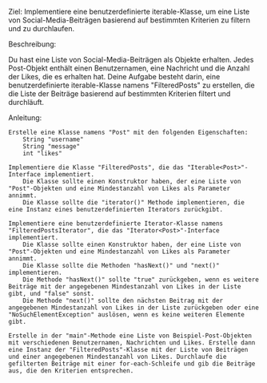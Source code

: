 Ziel: Implementiere eine benutzerdefinierte iterable-Klasse, um eine Liste von Social-Media-Beiträgen basierend auf bestimmten Kriterien zu filtern und zu durchlaufen.

Beschreibung:

Du hast eine Liste von Social-Media-Beiträgen als Objekte erhalten. Jedes Post-Objekt enthält einen Benutzernamen, eine Nachricht und die Anzahl der Likes, die es erhalten hat. Deine Aufgabe besteht darin, eine benutzerdefinierte iterable-Klasse namens "FilteredPosts" zu erstellen, die die Liste der Beiträge basierend auf bestimmten Kriterien filtert und durchläuft.

Anleitung:

    Erstelle eine Klasse namens "Post" mit den folgenden Eigenschaften:
        String "username"
        String "message"
        int "likes"

    Implementiere die Klasse "FilteredPosts", die das "Iterable<Post>"-Interface implementiert.
        Die Klasse sollte einen Konstruktor haben, der eine Liste von "Post"-Objekten und eine Mindestanzahl von Likes als Parameter annimmt.
        Die Klasse sollte die "iterator()" Methode implementieren, die eine Instanz eines benutzerdefinierten Iterators zurückgibt.

    Implementiere eine benutzerdefinierte Iterator-Klasse namens "FilteredPostsIterator", die das "Iterator<Post>"-Interface implementiert.
        Die Klasse sollte einen Konstruktor haben, der eine Liste von "Post"-Objekten und eine Mindestanzahl von Likes als Parameter annimmt.
        Die Klasse sollte die Methoden "hasNext()" und "next()" implementieren.
        Die Methode "hasNext()" sollte "true" zurückgeben, wenn es weitere Beiträge mit der angegebenen Mindestanzahl von Likes in der Liste gibt, und "false" sonst.
        Die Methode "next()" sollte den nächsten Beitrag mit der angegebenen Mindestanzahl von Likes in der Liste zurückgeben oder eine "NoSuchElementException" auslösen, wenn es keine weiteren Elemente gibt.

    Erstelle in der "main"-Methode eine Liste von Beispiel-Post-Objekten mit verschiedenen Benutzernamen, Nachrichten und Likes. Erstelle dann eine Instanz der "FilteredPosts"-Klasse mit der Liste von Beiträgen und einer angegebenen Mindestanzahl von Likes. Durchlaufe die gefilterten Beiträge mit einer for-each-Schleife und gib die Beiträge aus, die den Kriterien entsprechen.
